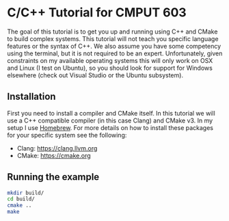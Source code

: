 # C/C++ Tutorial for CMPUT 603


The goal of this tutorial is to get you up and running using C++ and CMake to build complex systems. This tutorial will not teach you specific language features or the syntax of C++. We also assume you have some competency using the terminal, but it is not required to be an expert. Unfortunately, given constraints on my available operating systems this will only work on OSX and Linux (I test on Ubuntu), so you should look for support for Windows elsewhere (check out Visual Studio or the Ubuntu subsystem).


## Installation

First you need to install a compiler and CMake itself. In this tutorial we will use a C++ compatible compiler (in this case Clang) and CMake v3. In my setup I use [Homebrew](https://brew.sh). For more details on how to install these packages for your specific system see the following:

- Clang: https://clang.llvm.org
- CMake: https://cmake.org

## Running the example

```bash
mkdir build/
cd build/
cmake ..
make
```


